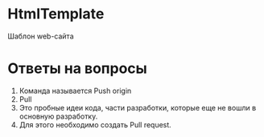 # HtmlTemplate
Шаблон web-сайта
# Ответы на вопросы
1. Команда называется Push origin
2. Pull
3. Это пробные идеи кода, части разработки, которые еще не вошли в основную разработку.
4. Для этого необходимо создать Pull request.
